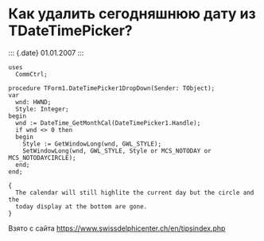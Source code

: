 Как удалить сегодняшнюю дату из TDateTimePicker?
================================================

::: {.date}
01.01.2007
:::

    uses
      CommCtrl;
     
    procedure TForm1.DateTimePicker1DropDown(Sender: TObject);
    var
      wnd: HWND;
      Style: Integer;
    begin
      wnd := DateTime_GetMonthCal(DateTimePicker1.Handle);
      if wnd <> 0 then
      begin
        Style := GetWindowLong(wnd, GWL_STYLE);
        SetWindowLong(wnd, GWL_STYLE, Style or MCS_NOTODAY or MCS_NOTODAYCIRCLE);
      end;
    end;
     
    {
      The calendar will still highlite the current day but the circle and the
      today display at the bottom are gone.
    }

Взято с сайта <https://www.swissdelphicenter.ch/en/tipsindex.php>
